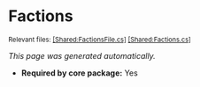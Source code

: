 # Factions
<sup>Relevant files: [[Shared:FactionsFile.cs]](https://github.com/Regalis11/Barotrauma/blob/master/Barotrauma/BarotraumaShared/SharedSource/ContentManagement/ContentFile/FactionsFile.cs) [[Shared:Factions.cs]](https://github.com/Regalis11/Barotrauma/blob/master/Barotrauma/BarotraumaShared/SharedSource/GameSession/Data/Factions.cs)</sup>

*This page was generated automatically.*

- **Required by core package:** Yes



